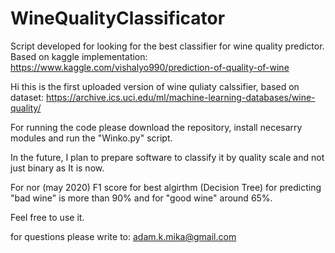 # WineQualityClassificator
Script developed for looking for the best classifier for wine quality predictor. Based on kaggle implementation: https://www.kaggle.com/vishalyo990/prediction-of-quality-of-wine

Hi this is the first uploaded version of wine quliaty calssifier, based on dataset: https://archive.ics.uci.edu/ml/machine-learning-databases/wine-quality/

For running the code please download the repository, install necesarry modules and run the "Winko.py" script.

In the future, I plan to prepare software to classify it by quality scale and not just binary as It is now. 

For nor (may 2020) F1 score for best algirthm (Decision Tree) for predicting "bad wine" is more than 90% and for "good wine" around 65%.

Feel free to use it.

for questions please write to: adam.k.mika@gmail.com
